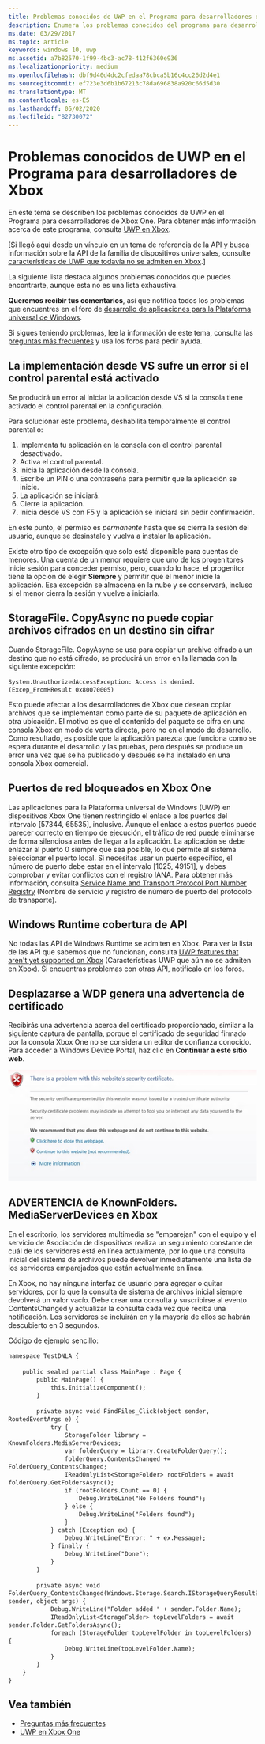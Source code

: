 ```yaml
---
title: Problemas conocidos de UWP en el Programa para desarrolladores de Xbox
description: Enumera los problemas conocidos del programa para desarrolladores de UWP en Xbox.
ms.date: 03/29/2017
ms.topic: article
keywords: windows 10, uwp
ms.assetid: a7b82570-1f99-4bc3-ac78-412f6360e936
ms.localizationpriority: medium
ms.openlocfilehash: dbf9d40d4dc2cfedaa78cbca5b16c4cc26d2d4e1
ms.sourcegitcommit: ef723e3d6b1b67213c78da696838a920c66d5d30
ms.translationtype: MT
ms.contentlocale: es-ES
ms.lasthandoff: 05/02/2020
ms.locfileid: "82730072"
---
```

# <a name="known-issues-with-uwp-on-xbox-developer-program"></a>Problemas conocidos de UWP en el Programa para desarrolladores de Xbox

En este tema se describen los problemas conocidos de UWP en el Programa para desarrolladores de Xbox One. Para obtener más información acerca de este programa, consulta [UWP en Xbox](index.md). 

\[Si llegó aquí desde un vínculo en un tema de referencia de la API y busca información sobre la API de la familia de dispositivos universales, consulte [características de UWP que todavía no se admiten en Xbox](https://docs.microsoft.com/uwp/extension-sdks/uwp-limitations-on-xbox?redirectedfrom=MSDN).\]

La siguiente lista destaca algunos problemas conocidos que puedes encontrarte, aunque esta no es una lista exhaustiva. 

**Queremos recibir tus comentarios**, así que notifica todos los problemas que encuentres en el foro de [desarrollo de aplicaciones para la Plataforma universal de Windows](https://social.msdn.microsoft.com/forums/windowsapps/home?forum=wpdevelop). 

Si sigues teniendo problemas, lee la información de este tema, consulta las [preguntas más frecuentes](frequently-asked-questions.md) y usa los foros para pedir ayuda.

 
## <a name="deploying-from-vs-fails-with-parental-controls-turned-on"></a>La implementación desde VS sufre un error si el control parental está activado

Se producirá un error al iniciar la aplicación desde VS si la consola tiene activado el control parental en la configuración.

Para solucionar este problema, deshabilita temporalmente el control parental o:
1. Implementa tu aplicación en la consola con el control parental desactivado.
2. Activa el control parental.
3. Inicia la aplicación desde la consola.
4. Escribe un PIN o una contraseña para permitir que la aplicación se inicie.
5. La aplicación se iniciará.
6. Cierre la aplicación.
7. Inicia desde VS con F5 y la aplicación se iniciará sin pedir confirmación.

En este punto, el permiso es _permanente_ hasta que se cierra la sesión del usuario, aunque se desinstale y vuelva a instalar la aplicación.
 
Existe otro tipo de excepción que solo está disponible para cuentas de menores. Una cuenta de un menor requiere que uno de los progenitores inicie sesión para conceder permiso, pero, cuando lo hace, el progenitor tiene la opción de elegir **Siempre** y permitir que el menor inicie la aplicación. Esa excepción se almacena en la nube y se conservará, incluso si el menor cierra la sesión y vuelve a iniciarla.

## <a name="storagefilecopyasync-fails-to-copy-encrypted-files-to-unencrypted-destination"></a>StorageFile. CopyAsync no puede copiar archivos cifrados en un destino sin cifrar 

Cuando StorageFile. CopyAsync se usa para copiar un archivo cifrado a un destino que no está cifrado, se producirá un error en la llamada con la siguiente excepción:

```
System.UnauthorizedAccessException: Access is denied. (Excep_FromHResult 0x80070005)
```

Esto puede afectar a los desarrolladores de Xbox que desean copiar archivos que se implementan como parte de su paquete de aplicación en otra ubicación. El motivo es que el contenido del paquete se cifra en una consola Xbox en modo de venta directa, pero no en el modo de desarrollo. Como resultado, es posible que la aplicación parezca que funciona como se espera durante el desarrollo y las pruebas, pero después se produce un error una vez que se ha publicado y después se ha instalado en una consola Xbox comercial.
 

## <a name="blocked-networking-ports-on-xbox-one"></a>Puertos de red bloqueados en Xbox One

Las aplicaciones para la Plataforma universal de Windows (UWP) en dispositivos Xbox One tienen restringido el enlace a los puertos del intervalo [57344, 65535], inclusive. Aunque el enlace a estos puertos puede parecer correcto en tiempo de ejecución, el tráfico de red puede eliminarse de forma silenciosa antes de llegar a la aplicación. La aplicación se debe enlazar al puerto 0 siempre que sea posible, lo que permite al sistema seleccionar el puerto local. Si necesitas usar un puerto específico, el número de puerto debe estar en el intervalo [1025, 49151], y debes comprobar y evitar conflictos con el registro IANA. Para obtener más información, consulta [Service Name and Transport Protocol Port Number Registry](https://www.iana.org/assignments/service-names-port-numbers/service-names-port-numbers.xhtml) (Nombre de servicio y registro de número de puerto del protocolo de transporte).

## <a name="windows-runtime-api-coverage"></a>Windows Runtime cobertura de API

No todas las API de Windows Runtime se admiten en Xbox. Para ver la lista de las API que sabemos que no funcionan, consulta [UWP features that aren't yet supported on Xbox](https://docs.microsoft.com/uwp/extension-sdks/uwp-limitations-on-xbox?redirectedfrom=MSDN) (Características UWP que aún no se admiten en Xbox). Si encuentras problemas con otras API, notifícalo en los foros. 


## <a name="navigating-to-wdp-causes-a-certificate-warning"></a>Desplazarse a WDP genera una advertencia de certificado

Recibirás una advertencia acerca del certificado proporcionado, similar a la siguiente captura de pantalla, porque el certificado de seguridad firmado por la consola Xbox One no se considera un editor de confianza conocido. Para acceder a Windows Device Portal, haz clic en **Continuar a este sitio web**.

![Advertencia de certificado de seguridad de sitio web](images/security_cert_warning.jpg)


## <a name="knownfoldersmediaserverdevices-caveat-on-xbox"></a>ADVERTENCIA de KnownFolders. MediaServerDevices en Xbox

En el escritorio, los servidores multimedia se "emparejan" con el equipo y el servicio de Asociación de dispositivos realiza un seguimiento constante de cuál de los servidores está en línea actualmente, por lo que una consulta inicial del sistema de archivos puede devolver inmediatamente una lista de los servidores emparejados que están actualmente en línea.

En Xbox, no hay ninguna interfaz de usuario para agregar o quitar servidores, por lo que la consulta de sistema de archivos inicial siempre devolverá un valor vacío. Debe crear una consulta y suscribirse al evento ContentsChanged y actualizar la consulta cada vez que reciba una notificación. Los servidores se incluirán en y la mayoría de ellos se habrán descubierto en 3 segundos.

Código de ejemplo sencillo:

```
namespace TestDNLA {

    public sealed partial class MainPage : Page {
        public MainPage() {
            this.InitializeComponent();
        }

        private async void FindFiles_Click(object sender, RoutedEventArgs e) {
            try {
                StorageFolder library = KnownFolders.MediaServerDevices;
                var folderQuery = library.CreateFolderQuery();
                folderQuery.ContentsChanged += FolderQuery_ContentsChanged;
                IReadOnlyList<StorageFolder> rootFolders = await folderQuery.GetFoldersAsync();
                if (rootFolders.Count == 0) {
                    Debug.WriteLine("No Folders found");
                } else {
                    Debug.WriteLine("Folders found");
                }
            } catch (Exception ex) {
                Debug.WriteLine("Error: " + ex.Message);
            } finally {
                Debug.WriteLine("Done");
            }
        }

        private async void FolderQuery_ContentsChanged(Windows.Storage.Search.IStorageQueryResultBase sender, object args) {
            Debug.WriteLine("Folder added " + sender.Folder.Name);
            IReadOnlyList<StorageFolder> topLevelFolders = await sender.Folder.GetFoldersAsync();
            foreach (StorageFolder topLevelFolder in topLevelFolders) {
                Debug.WriteLine(topLevelFolder.Name);
            }
        }
    }
}
```

## <a name="see-also"></a>Vea también
- [Preguntas más frecuentes](frequently-asked-questions.md)
- [UWP en Xbox One](index.md)
